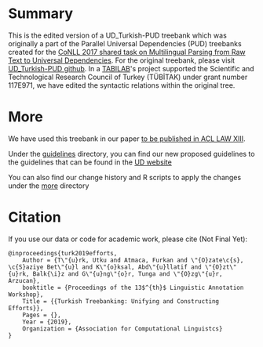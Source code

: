 # Summary

This is the edited version of a UD_Turkish-PUD treebank which was originally a part of the Parallel Universal Dependencies (PUD) treebanks created for the [CoNLL 2017 shared task on Multilingual Parsing from Raw Text to Universal Dependencies](http://universaldependencies.org/conll17/). For the original treebank, please visit [UD_Turkish-PUD github](https://github.com/UniversalDependencies/UD_Turkish-PUD/). In a [TABILAB](http://http://tabilab.cmpe.boun.edu.tr/)'s project supported the Scientific and Technological Research Council of Turkey (TÜBİTAK) under grant number 117E971, we have edited the syntactic relations within the original tree. 

# More

We have used this treebank in our paper [to be published in ACL LAW XIII]().

Under the [guidelines](https://github.com/boun-tabi/UD_TURKISH-BPUD/tree/master/guidelines/)  directory, you can find our new proposed guidelines to the guidelines that can be found in the [UD website](https://universaldependencies.org/u/dep/all.html)

You can also find our change history and R scripts to apply the changes under the [more](https://github.com/boun-tabi/UD_TURKISH-BPUD/tree/master/more/) directory 

# Citation

If you use our data or code for academic work, please cite (Not Final Yet):

```
@inproceedings{turk2019efforts,
    Author = {T\"{u}rk, Utku and Atmaca, Furkan and \"{O}zate\c{s}, \c{S}aziye Bet\"{u}l and K\"{o}ksal, Abd\"{u}llatif and \"{O}zt\"{u}rk, Balk{\i}z and G\"{u}ng\"{o}r, Tunga and \"{O}zg\"{u}r, Arzucan},
    booktitle = {Proceedings of the 13$^{th}$ Linguistic Annotation Workshop},
    Title = {{Turkish Treebanking: Unifying and Constructing Efforts}},
    Pages = {},
    Year = {2019},
    Organization = {Association for Computational Linguistcs}
}
```
